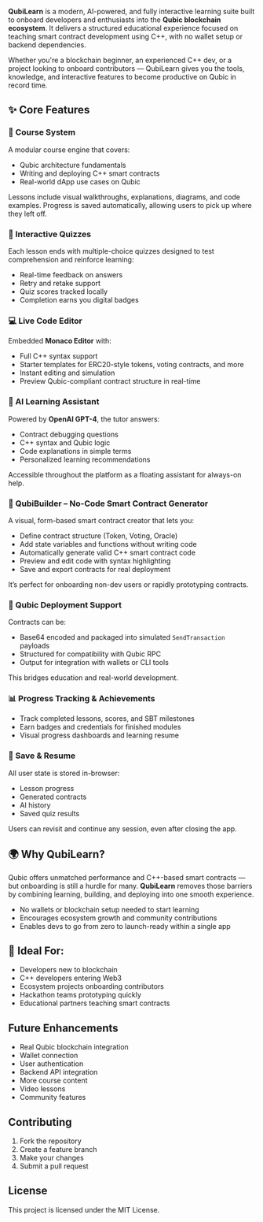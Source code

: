**QubiLearn** is a modern, AI-powered, and fully interactive learning suite built to onboard developers and enthusiasts into the **Qubic blockchain ecosystem**. It delivers a structured educational experience focused on teaching smart contract development using C++, with no wallet setup or backend dependencies.

Whether you're a blockchain beginner, an experienced C++ dev, or a project looking to onboard contributors — QubiLearn gives you the tools, knowledge, and interactive features to become productive on Qubic in record time.


## ✨ Core Features

### 📘 Course System

A modular course engine that covers:

* Qubic architecture fundamentals
* Writing and deploying C++ smart contracts
* Real-world dApp use cases on Qubic

Lessons include visual walkthroughs, explanations, diagrams, and code examples. Progress is saved automatically, allowing users to pick up where they left off.

### 📝 Interactive Quizzes

Each lesson ends with multiple-choice quizzes designed to test comprehension and reinforce learning:

* Real-time feedback on answers
* Retry and retake support
* Quiz scores tracked locally
* Completion earns you digital badges


### 💻 Live Code Editor

Embedded **Monaco Editor** with:

* Full C++ syntax support
* Starter templates for ERC20-style tokens, voting contracts, and more
* Instant editing and simulation
* Preview Qubic-compliant contract structure in real-time

### 🧠 AI Learning Assistant

Powered by **OpenAI GPT-4**, the tutor answers:

* Contract debugging questions
* C++ syntax and Qubic logic
* Code explanations in simple terms
* Personalized learning recommendations

Accessible throughout the platform as a floating assistant for always-on help.


### 🔧 QubiBuilder – No-Code Smart Contract Generator

A visual, form-based smart contract creator that lets you:

* Define contract structure (Token, Voting, Oracle)
* Add state variables and functions without writing code
* Automatically generate valid C++ smart contract code
* Preview and edit code with syntax highlighting
* Save and export contracts for real deployment

It’s perfect for onboarding non-dev users or rapidly prototyping contracts.

### 🚀 Qubic Deployment Support

Contracts can be:

* Base64 encoded and packaged into simulated `SendTransaction` payloads
* Structured for compatibility with Qubic RPC
* Output for integration with wallets or CLI tools

This bridges education and real-world development.


### 📊 Progress Tracking & Achievements

* Track completed lessons, scores, and SBT milestones
* Earn badges and credentials for finished modules
* Visual progress dashboards and learning resume


### 💾 Save & Resume

All user state is stored in-browser:

* Lesson progress
* Generated contracts
* AI history
* Saved quiz results

Users can revisit and continue any session, even after closing the app.


## 🌍 Why QubiLearn?

Qubic offers unmatched performance and C++-based smart contracts — but onboarding is still a hurdle for many. **QubiLearn** removes those barriers by combining learning, building, and deploying into one smooth experience.

* No wallets or blockchain setup needed to start learning
* Encourages ecosystem growth and community contributions
* Enables devs to go from zero to launch-ready within a single app


## 📣 Ideal For:

* Developers new to blockchain
* C++ developers entering Web3
* Ecosystem projects onboarding contributors
* Hackathon teams prototyping quickly
* Educational partners teaching smart contracts

## Future Enhancements

- Real Qubic blockchain integration
- Wallet connection
- User authentication
- Backend API integration
- More course content
- Video lessons
- Community features

## Contributing

1. Fork the repository
2. Create a feature branch
3. Make your changes
4. Submit a pull request

## License

This project is licensed under the MIT License.
